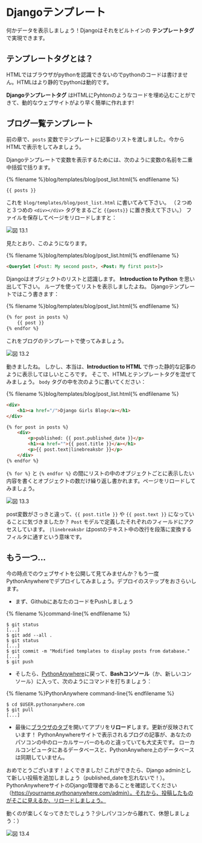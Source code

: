 # Djangoテンプレート

何かデータを表示しましょう！Djangoはそれをビルトインの **テンプレートタグ** で実現できます。

## テンプレートタグとは？

HTMLではブラウザがpythonを認識できないのでpythonのコードは書けません。HTMLはより静的でpythonは動的です。

**Djangoテンプレートタグ** はHTMLにPyhtonのようなコードを埋め込むことができて、動的なウェブサイトがより早く簡単に作れます!

## ブログ一覧テンプレート

前の章で、`posts` 変数でテンプレートに記事のリストを渡しました。今からHTMLで表示をしてみましょう。

Djangoテンプレートで変数を表示するためには、次のように変数の名前を二重中括弧で括ります。

{% filename %}blog/templates/blog/post_list.html{% endfilename %}

```html
{{ posts }}
```

これを `blog/templates/blog/post_list.html` に書いてみて下さい。 （２つめと３つめの `<div></div>` タグをまるごと `{{posts}}` に置き換えて下さい。） ファイルを保存してページをリロードしますと：

![図 13.1](images/step1.png)

見たとおり、このようになります。

{% filename %}blog/templates/blog/post_list.html{% endfilename %}

```html
<QuerySet [<Post: My second post>, <Post: My first post>]>
```

Djangoはオブジェクトのリストと認識します。 **Introduction to Python** を思い出して下さい。 ループを使ってリストを表示しましたよね。 Djangoテンプレートではこう書きます：

{% filename %}blog/templates/blog/post_list.html{% endfilename %}

```html
{% for post in posts %}
    {{ post }}
{% endfor %}
```

これをブログのテンプレートで使ってみましょう。

![図 13.2](images/step2.png)

動きましたね。 しかし、本当は、**Introduction to HTML** で作った静的な記事のように表示してほしいところです。 そこで、HTMLとテンプレートタグを混ぜてみましょう。 `body` タグの中を次のように書いてください：

{% filename %}blog/templates/blog/post_list.html{% endfilename %}

```html
<div>
    <h1><a href="/">Django Girls Blog</a></h1>
</div>

{% for post in posts %}
    <div>
        <p>published: {{ post.published_date }}</p>
        <h1><a href="">{{ post.title }}</a></h1>
        <p>{{ post.text|linebreaksbr }}</p>
    </div>
{% endfor %}
```

`{% for %}` と `{% endfor %}` の間にリストの中のオブジェクトごとに表示したい内容を書くとオブジェクトの数だけ繰り返し書かれます。ページをリロードしてみましょう。

![図 13.3](images/step3.png)

post変数がさっきと違って、`{{ post.title }}` や `{{ post.text }}` になっていることに気づきましたか？ `Post` モデルで定義したそれぞれのフィールドにアクセスしています。 `|linebreaksbr` はpostのテキスト中の改行を段落に変換するフィルタに通すという意味です。

## もう一つ...

今の時点でのウェブサイトを公開して見てみませんか？もう一度PythonAnywhereでデプロイしてみましょう。デプロイのステップをおさらいします。

* まず、GithubにあなたのコードをPushしましょう

{% filename %}command-line{% endfilename %}

    $ git status
    [...]
    $ git add --all .
    $ git status
    [...]
    $ git commit -m "Modified templates to display posts from database."
    [...]
    $ git push
    

* そしたら、[PythonAnywhere](https://www.pythonanywhere.com/consoles/)に戻って、**Bashコンソール**（か、新しいコンソール）に入って、次のようにコマンドを打ちましょう：

{% filename %}PythonAnywhere command-line{% endfilename %}

    $ cd $USER.pythonanywhere.com
    $ git pull
    [...]
    

* 最後に[ブラウザのタブ](https://www.pythonanywhere.com/web_app_setup/)を開いてアプリを**リロード**します。更新が反映されています！ PythonAnywhereサイトで表示されるブログの記事が、あなたのパソコンの中のローカルサーバーのものと違っていても大丈夫です。 ローカルコンピュータにあるデータベースと、PythonAnywhere上のデータベースは同期していません。

おめでとうございます！よくできました! これができたら、Django adminとして新しい投稿を追加しましょう（published_dateを忘れないで！）。PythonAnywhereサイトのDjango管理者であることを確認してください（https://yourname.pythonanywhere.com/admin）。それから、投稿したものがそこに見えるか、リロードしましょう。

動くのが楽しくなってきたでしょう？少しパソコンから離れて、休憩しましょう：）

![図 13.4](images/donut.png)
